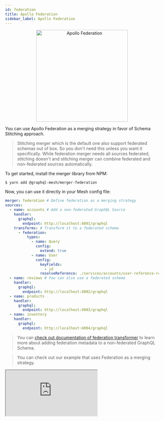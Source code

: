 ```yaml
---
id: federation
title: Apollo Federation
sidebar_label: Apollo Federation
---
```


<p align="center">
  <img src="https://storage.googleapis.com/xebia-blog/1/2019/10/apollo-federation.jpg" width="300" alt="Apollo Federation" />
<br/>
</p>

You can use Apollo Federation as a merging strategy in favor of Schema Stitching approach.

> Stitching merger which is the default one also support federated schemas out of box. So you don't need this unless you want it specifically. While federation merger needs all sources federated, stitching doesn't and stitching merger can combine federated and non-federated sources automatically.

To get started, install the merger library from NPM:

```
$ yarn add @graphql-mesh/merger-federation
```

Now, you can use it directly in your Mesh config file:

```yml
merger: federation # Define federation as a merging strategy
sources:
  - name: accounts # Add a non-federated GraphQL Source
    handler:
      graphql:
        endpoint: http://localhost:4001/graphql
    transforms: # Transform it to a federated schema
      - federation:
          types:
            - name: Query
              config:
                extend: true
            - name: User
              config:
                keyFields:
                  - id
                resolveReference: ./services/accounts/user-reference-resolver
  - name: reviews # You can also use a federated schema
    handler:
      graphql:
        endpoint: http://localhost:4002/graphql
  - name: products
    handler:
      graphql:
        endpoint: http://localhost:4003/graphql
  - name: inventory
    handler:
      graphql:
        endpoint: http://localhost:4004/graphql

```

> You can [check out documentation of federation transformer](/docs/transforms/federation) to learn more about adding federation metadata to a non-federated GraphQL Schema.

> You can check out our example that uses Federation as a merging strategy.

<iframe
     src="https://codesandbox.io/embed/github/Urigo/graphql-mesh/tree/master/examples/federation-example?fontsize=14&hidenavigation=1&theme=dark&module=%2F.meshrc.yml"
     style={{width:"100%", height:"500px", border:"0", borderRadius: "4px", overflow:"hidden"}}
     title="federation-example"
     allow="geolocation; microphone; camera; midi; vr; accelerometer; gyroscope; payment; ambient-light-sensor; encrypted-media; usb"
     sandbox="allow-modals allow-forms allow-popups allow-scripts allow-same-origin" />

